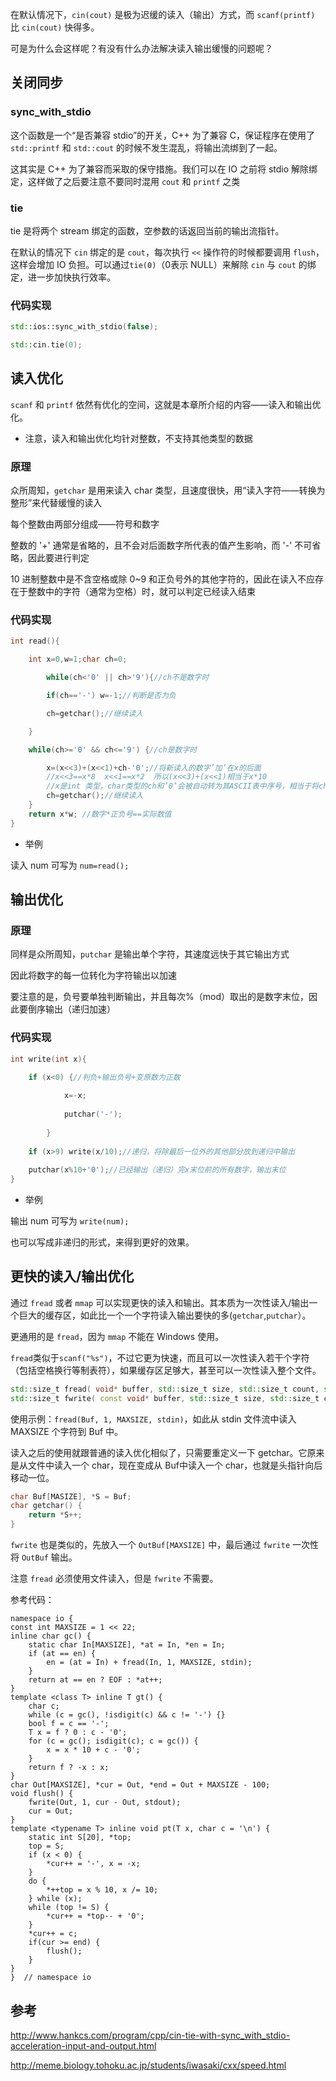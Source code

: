在默认情况下，`cin(cout)` 是极为迟缓的读入（输出）方式，而 `scanf(printf)` 比 `cin(cout)` 快得多。

可是为什么会这样呢？有没有什么办法解决读入输出缓慢的问题呢？

## 关闭同步

### sync_with_stdio

这个函数是一个“是否兼容 stdio”的开关，C++ 为了兼容 C，保证程序在使用了 `std::printf` 和 `std::cout` 的时候不发生混乱，将输出流绑到了一起。

这其实是 C++ 为了兼容而采取的保守措施。我们可以在 IO 之前将 stdio 解除绑定，这样做了之后要注意不要同时混用 `cout` 和 `printf` 之类

### tie

tie 是将两个 stream 绑定的函数，空参数的话返回当前的输出流指针。

在默认的情况下 `cin` 绑定的是 `cout`，每次执行 `<<` 操作符的时候都要调用 `flush`，这样会增加 IO 负担。可以通过`tie(0)`（0表示 NULL）来解除 `cin` 与 `cout` 的绑定，进一步加快执行效率。

### 代码实现

```cpp
std::ios::sync_with_stdio(false);

std::cin.tie(0);
```

## 读入优化

`scanf` 和 `printf` 依然有优化的空间，这就是本章所介绍的内容——读入和输出优化。

-   注意，读入和输出优化均针对整数，不支持其他类型的数据

### 原理

众所周知，`getchar` 是用来读入 char 类型，且速度很快，用“读入字符——转换为整形”来代替缓慢的读入

每个整数由两部分组成——符号和数字

整数的 '+' 通常是省略的，且不会对后面数字所代表的值产生影响，而 '-' 不可省略，因此要进行判定

10 进制整数中是不含空格或除 0~9 和正负号外的其他字符的，因此在读入不应存在于整数中的字符（通常为空格）时，就可以判定已经读入结束

### 代码实现

```cpp
int read(){

	int x=0,w=1;char ch=0;

    	while(ch<'0' || ch>'9'){//ch不是数字时

		if(ch=='-') w=-1;//判断是否为负

		ch=getchar();//继续读入

	}

	while(ch>='0' && ch<='9') {//ch是数字时

		x=(x<<3)+(x<<1)+ch-'0';//将新读入的数字’加’在x的后面
		//x<<3==x*8  x<<1==x*2  所以(x<<3)+(x<<1)相当于x*10
		//x是int 类型，char类型的ch和’0’会被自动转为其ASCII表中序号，相当于将ch转化为对应数字
		ch=getchar();//继续读入
	}
	return x*w; //数字*正负号==实际数值
}
```

-   举例 

读入 num 可写为 `num=read();`

## 输出优化

### 原理

同样是众所周知，`putchar` 是输出单个字符，其速度远快于其它输出方式 

因此将数字的每一位转化为字符输出以加速

要注意的是，负号要单独判断输出，并且每次%（mod）取出的是数字末位，因此要倒序输出（递归加速）

### 代码实现

```cpp
int write(int x){

	if (x<0) {//判负+输出负号+变原数为正数
	
    		x=-x;
		
        	putchar('-');
		
    	}
	
	if (x>9) write(x/10);//递归，将除最后一位外的其他部分放到递归中输出
	
	putchar(x%10+'0');//已经输出（递归）完x末位前的所有数字，输出末位
}
```

-   举例

输出 num 可写为 `write(num);`

也可以写成非递归的形式，来得到更好的效果。

## 更快的读入/输出优化

通过 `fread` 或者 `mmap` 可以实现更快的读入和输出。其本质为一次性读入/输出一个巨大的缓存区，如此比一个一个字符读入输出要快的多(`getchar`,`putchar`）。

更通用的是 `fread`，因为 `mmap` 不能在 Windows 使用。

`fread`类似于`scanf("%s")`，不过它更为快速，而且可以一次性读入若干个字符（包括空格换行等制表符），如果缓存区足够大，甚至可以一次性读入整个文件。

```cpp
std::size_t fread( void* buffer, std::size_t size, std::size_t count, std::FILE* stream );
std::size_t fwrite( const void* buffer, std::size_t size, std::size_t count, std::FILE* stream );
```

使用示例：`fread(Buf, 1, MAXSIZE, stdin)`，如此从 stdin 文件流中读入 MAXSIZE 个字符到 Buf 中。

读入之后的使用就跟普通的读入优化相似了，只需要重定义一下 getchar。它原来是从文件中读入一个 char，现在变成从 Buf中读入一个 char，也就是头指针向后移动一位。

```cpp
char Buf[MASIZE], *S = Buf;
char getchar() {
	return *S++;
}
```

`fwrite` 也是类似的，先放入一个 `OutBuf[MAXSIZE]` 中，最后通过 `fwrite` 一次性将 `OutBuf` 输出。

注意 `fread` 必须使用文件读入，但是 `fwrite` 不需要。

参考代码：

    namespace io {
    const int MAXSIZE = 1 << 22;
    inline char gc() {
        static char In[MAXSIZE], *at = In, *en = In;
        if (at == en) {
            en = (at = In) + fread(In, 1, MAXSIZE, stdin);
        }
        return at == en ? EOF : *at++;
    }
    template <class T> inline T gt() {
        char c;
        while (c = gc(), !isdigit(c) && c != '-') {}
        bool f = c == '-';
        T x = f ? 0 : c - '0';
        for (c = gc(); isdigit(c); c = gc()) {
            x = x * 10 + c - '0';
        }
        return f ? -x : x;
    }
    char Out[MAXSIZE], *cur = Out, *end = Out + MAXSIZE - 100;
    void flush() {
        fwrite(Out, 1, cur - Out, stdout);
        cur = Out;
    }
    template <typename T> inline void pt(T x, char c = '\n') {
        static int S[20], *top;
        top = S;
        if (x < 0) {
            *cur++ = '-', x = -x;
        }
        do {
            *++top = x % 10, x /= 10;
        } while (x);
        while (top != S) {
            *cur++ = *top-- + '0';
        }
        *cur++ = c;
        if(cur >= end) {
            flush();
        }
    }
    }  // namespace io

## 参考

<http://www.hankcs.com/program/cpp/cin-tie-with-sync_with_stdio-acceleration-input-and-output.html>

<http://meme.biology.tohoku.ac.jp/students/iwasaki/cxx/speed.html>
